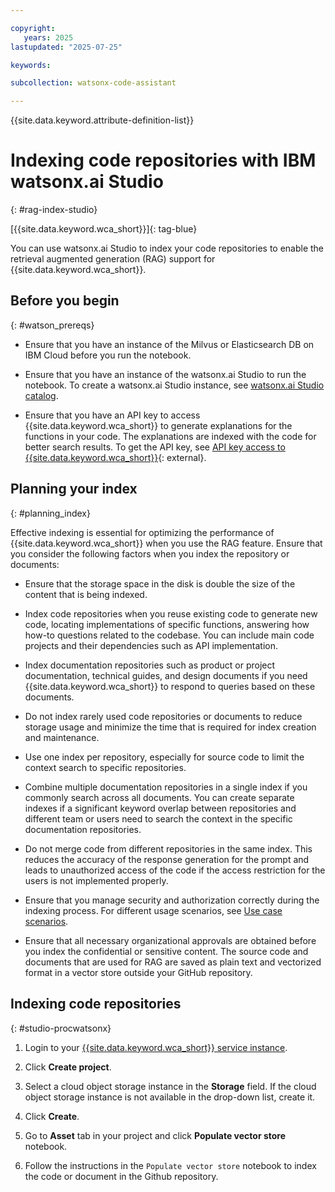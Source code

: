 ```yaml
---

copyright:
   years: 2025
lastupdated: "2025-07-25"

keywords: 

subcollection: watsonx-code-assistant

---
```


{{site.data.keyword.attribute-definition-list}}

# Indexing code repositories with IBM watsonx.ai Studio
{: #rag-index-studio}

[{{site.data.keyword.wca_short}}]{: tag-blue}
 
You can use watsonx.ai Studio to index your code repositories to enable the retrieval augmented generation (RAG) support for {{site.data.keyword.wca_short}}.

## Before you begin
{: #watson_prereqs}

- Ensure that you have an instance of the Milvus or Elasticsearch DB on IBM Cloud before you run the notebook.

- Ensure that you have an instance of the watsonx.ai Studio to run the notebook. To create a watsonx.ai Studio instance, see [watsonx.ai Studio catalog](https://cloud.ibm.com/catalog/services/watsonxai-studio).

- Ensure that you have an API key to access {{site.data.keyword.wca_short}} to generate explanations for the functions in your code. The explanations are indexed with the code for better search results. To get the API key, see [API key access to {{site.data.keyword.wca_short}}](https://github.ibm.com/code-assistant/wca-api/issues/new/choose){: external}.

## Planning your index
{: #planning_index}

Effective indexing is essential for optimizing the performance of {{site.data.keyword.wca_short}} when you use the RAG feature. Ensure that you consider the following factors when you index the repository or documents:

- Ensure that the storage space in the disk is double the size of the content that is being indexed.

- Index code repositories when you reuse existing code to generate new code, locating implementations of specific functions, answering how how-to questions related to the codebase. You can include main code projects and their dependencies such as API implementation.

- Index documentation repositories such as product or project documentation, technical guides, and design documents if you need {{site.data.keyword.wca_short}} to respond to queries based on these documents.

- Do not index rarely used code repositories or documents to reduce storage usage and minimize the time that is required for index creation and maintenance.

- Use one index per repository, especially for source code to limit the context search to specific repositories.

- Combine multiple documentation repositories in a single index if you commonly search across all documents. You can create separate indexes if a significant keyword overlap between repositories and different team or users need to search the context in the specific documentation repositories.
   
- Do not merge code from different repositories in the same index. This reduces the accuracy of the response generation for the prompt and leads to unauthorized access of the code if the access restriction for the users is not implemented properly.

- Ensure that you manage security and authorization correctly during the indexing process. For different usage scenarios, see [Use case scenarios](/docs/watsonx-code-assistant?topic=watsonx-code-assistant-rag-overview#rag_usecase).

- Ensure that all necessary organizational approvals are obtained before you index the confidential or sensitive content. The source code and documents that are used for RAG are saved as plain text and vectorized format in a vector store outside your GitHub repository.

## Indexing code repositories
{: #studio-procwatsonx}

1. Login to your [{{site.data.keyword.wca_short}} service instance](https://dataplatform.cloud.ibm.com/exchange/public/entry/view/6b610fcb-7308-456f-884c-9e5ec456218a?context=wx).

1. Click **Create project**.

1. Select a cloud object storage instance in the **Storage** field. If the cloud object storage instance is not available in the drop-down list, create it.

1. Click **Create**.

1. Go to **Asset** tab in your project and click **Populate vector store** notebook.

1. Follow the instructions in the `Populate vector store` notebook to index the code or document in the Github repository.


